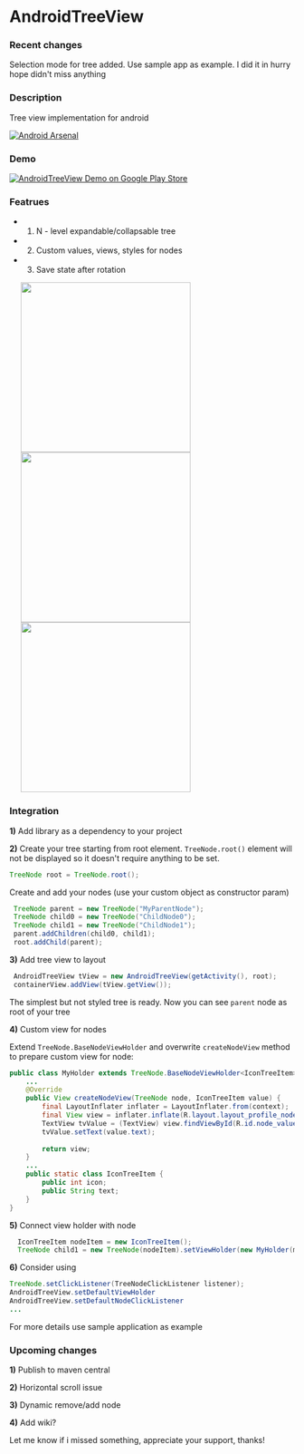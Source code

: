AndroidTreeView
====================

### Recent changes

Selection mode for tree added. Use sample app as example. I did it in hurry hope didn't miss anything


### Description

Tree view implementation for android

[![Android Arsenal](https://img.shields.io/badge/Android%20Arsenal-AndroidTreeView-brightgreen.svg?style=flat)](https://android-arsenal.com/details/1/1534)

### Demo

[![AndroidTreeView Demo on Google Play Store](http://developer.android.com/images/brand/en_generic_rgb_wo_60.png)](https://play.google.com/store/apps/details?id=com.unnamed.b.atv.demo)


### Featrues
+ 1. N - level expandable/collapsable tree
+ 2. Custom values, views, styles for nodes
+ 3. Save state after rotation

<img width='300' hspace='20' align='left' src='https://lh4.ggpht.com/xzkb3N58LH2Tsb_gGs0u3_x81VOLwlhcp-f4pz_sR_iR3vAKXfJoAcwBjN74LvzpVLE=h900-rw' />

<img width='300' hspace='20' src='https://lh5.ggpht.com/Ut6By_iUnkNfzIbaPBsc8hBeQeFj_2UXJh_1tfwDdlTAqGkhiR72A_AwQ0L0GH3OFag=h900-rw' />

<img width='300' hspace='20' src='https://www.dropbox.com/s/nc6q4jubaau0x5m/Screenshot_2015-02-15-23-16-56.png?dl=1' />


### Integration

**1)** Add library as a dependency to your project

**2)** Create your tree starting from root element. ```TreeNode.root()``` element will not be displayed so it doesn't require anything to be set.
```java
TreeNode root = TreeNode.root();
```

Create and add your nodes (use your custom object as constructor param)
```java
 TreeNode parent = new TreeNode("MyParentNode");
 TreeNode child0 = new TreeNode("ChildNode0");
 TreeNode child1 = new TreeNode("ChildNode1");
 parent.addChildren(child0, child1);
 root.addChild(parent);
```

**3)** Add tree view to layout
```java 
 AndroidTreeView tView = new AndroidTreeView(getActivity(), root);
 containerView.addView(tView.getView());
``` 
The simplest but not styled tree is ready. Now you can see ```parent``` node as root of your tree

**4)** Custom view for nodes

Extend ```TreeNode.BaseNodeViewHolder``` and overwrite ```createNodeView``` method to prepare custom view for node:
```java
public class MyHolder extends TreeNode.BaseNodeViewHolder<IconTreeItem> {
    ...
    @Override
    public View createNodeView(TreeNode node, IconTreeItem value) {
        final LayoutInflater inflater = LayoutInflater.from(context);
        final View view = inflater.inflate(R.layout.layout_profile_node, null, false);
        TextView tvValue = (TextView) view.findViewById(R.id.node_value);
        tvValue.setText(value.text);
        
        return view;
    }
    ...
    public static class IconTreeItem {
        public int icon;
        public String text;
    }
}
```

**5)** Connect view holder with node 
```java 
  IconTreeItem nodeItem = new IconTreeItem();
  TreeNode child1 = new TreeNode(nodeItem).setViewHolder(new MyHolder(mContext));
```

**6)** Consider using 
```java 
TreeNode.setClickListener(TreeNodeClickListener listener);
AndroidTreeView.setDefaultViewHolder
AndroidTreeView.setDefaultNodeClickListener
...
```

For more details use sample application as example

### Upcoming changes

**1)** Publish to maven central

**2)** Horizontal scroll issue

**3)** Dynamic remove/add node

**4)** Add wiki?

Let me know if i missed something, appreciate your support, thanks!

